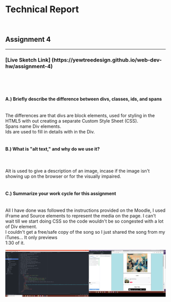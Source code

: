 <h1>Technical Report</h1>
<br>
<h2>Assignment 4</h2>
<hr>
<h3> [Live Sketch Link] (https://yewtreedesign.github.io/web-dev-hw/assignment-4) </h3>
<br>


<br><h4>A.) Briefly describe the difference between divs, classes, ids, and spans</h4>

<br>The differences are that divs are block elements, used for styling in the HTML5 with out creating a separate Custom Style Sheet (CSS).
<br>Spans name Div elements.
<br>Ids are used to fill in details with in the Div.
<br>
<br><h4>B.) What is "alt text," and why do we use it?</h4>
<br>
<br>Alt is used to give a description of an image, incase if the image isn't showing up on the browser or for the visually impaired.
<br>
<br><h4>C.) Summarize your work cycle for this assignment</h4>
<br>  All I have done was followed the instructions provided on the Moodle, I used iFrame and Source elements to represent the media on the page.
I can't wait till we start doing CSS so the code wouldn't be so congested with a lot of Div element.
<br>I couldn't get a free/safe copy of the song so I just shared the song from my iTunes... It only previews <br>
1:30 of it.
<br>

<img src="assets/screenshot.png">
